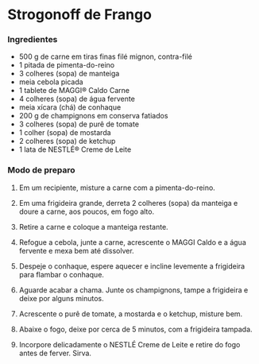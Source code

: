 # Strogonoff de Frango #

### Ingredientes ###

 - 500 g de carne em tiras finas filé mignon, contra-filé
 - 1 pitada de pimenta-do-reino
 - 3 colheres (sopa) de manteiga
 - meia cebola picada
 - 1 tablete de MAGGI® Caldo Carne
 - 4 colheres (sopa) de água fervente
 - meia xícara (chá) de conhaque
 - 200 g de champignons em conserva fatiados
 - 3 colheres (sopa) de purê de tomate
 - 1 colher (sopa) de mostarda
 - 2 colheres (sopa) de ketchup
 - 1 lata de NESTLÉ® Creme de Leite

### Modo de preparo ###

 1. Em um recipiente, misture a carne com a pimenta-do-reino.

 2. Em uma frigideira grande, derreta 2 colheres (sopa) da manteiga e doure a carne, aos poucos, em fogo alto.

 3. Retire a carne e coloque a manteiga restante.

 4. Refogue a cebola, junte a carne, acrescente o MAGGI Caldo e a água fervente e mexa bem até dissolver.

 5. Despeje o conhaque, espere aquecer e incline levemente a frigideira para flambar o conhaque.

 6. Aguarde acabar a chama. Junte os champignons, tampe a frigideira e deixe por alguns minutos.

 7. Acrescente o purê de tomate, a mostarda e o ketchup, misture bem.

 8. Abaixe o fogo, deixe por cerca de 5 minutos, com a frigideira tampada.

 9. Incorpore delicadamente o NESTLÉ Creme de Leite e retire do fogo antes de ferver. Sirva.



